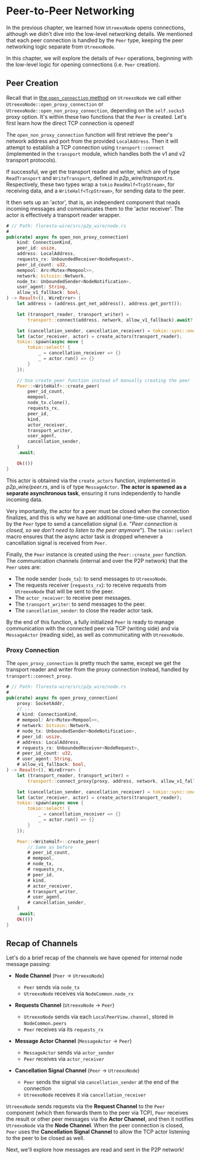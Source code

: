 # Peer-to-Peer Networking

In the previous chapter, we learned how `UtreexoNode` opens connections, although we didn't dive into the low-level networking details. We mentioned that each peer connection is handled by the `Peer` type, keeping the peer networking logic separate from `UtreexoNode`.

In this chapter, we will explore the details of `Peer` operations, beginning with the low-level logic for opening connections (i.e. `Peer` creation).

## Peer Creation

Recall that in [the `open_connection` method](ch06-03-opening-connections.md#open-connection) on `UtreexoNode` we call either `UtreexoNode::open_proxy_connection` or `UtreexoNode::open_non_proxy_connection`, depending on the `self.socks5` proxy option. It's within these two functions that the `Peer` is created. Let's first learn how the direct TCP connection is opened!

The `open_non_proxy_connection` function will first retrieve the peer's network address and port from the provided `LocalAddress`. Then it will attempt to establish a TCP connection using `transport::connect` (implemented in the `transport` module, which handles both the v1 and v2 transport protocols).

If successful, we get the transport reader and writer, which are of type `ReadTransport` and `WriteTransport`, defined in _p2p_wire/transport.rs_. Respectively, these two types wrap a `tokio` `ReadHalf<TcpStream>`, for receiving data, and a `WriteHalf<TcpStream>`, for sending data to the peer.

It then sets up an 'actor', that is, an independent component that reads incoming messages and communicates them to the 'actor receiver'. The actor is effectively a transport reader wrapper.

```rust
# // Path: floresta-wire/src/p2p_wire/node.rs
#
pub(crate) async fn open_non_proxy_connection(
    kind: ConnectionKind,
    peer_id: usize,
    address: LocalAddress,
    requests_rx: UnboundedReceiver<NodeRequest>,
    peer_id_count: u32,
    mempool: Arc<Mutex<Mempool>>,
    network: bitcoin::Network,
    node_tx: UnboundedSender<NodeNotification>,
    user_agent: String,
    allow_v1_fallback: bool,
) -> Result<(), WireError> {
    let address = (address.get_net_address(), address.get_port());

    let (transport_reader, transport_writer) =
        transport::connect(address, network, allow_v1_fallback).await?;

    let (cancellation_sender, cancellation_receiver) = tokio::sync::oneshot::channel();
    let (actor_receiver, actor) = create_actors(transport_reader);
    tokio::spawn(async move {
        tokio::select! {
            _ = cancellation_receiver => {}
            _ = actor.run() => {}
        }
    });

    // Use create_peer function instead of manually creating the peer
    Peer::<WriteHalf>::create_peer(
        peer_id_count,
        mempool,
        node_tx.clone(),
        requests_rx,
        peer_id,
        kind,
        actor_receiver,
        transport_writer,
        user_agent,
        cancellation_sender,
    )
    .await;

    Ok(())
}
```

This actor is obtained via the `create_actors` function, implemented in _p2p_wire/peer.rs_, and is of type `MessageActor`. **The actor is spawned as a separate asynchronous task**, ensuring it runs independently to handle incoming data.

Very importantly, the actor for a peer must be closed when the connection finalizes, and this is why we have an additional one-time-use channel, used by the `Peer` type to send a cancellation signal (i.e. "_Peer connection is closed, so we don't need to listen to the peer anymore_"). The `tokio::select` macro ensures that the async actor task is dropped whenever a cancellation signal is received from `Peer`.

Finally, the `Peer` instance is created using the `Peer::create_peer` function. The communication channels (internal and over the P2P network) that the `Peer` uses are:

- The node sender (`node_tx`): to send messages to `UtreexoNode`.
- The requests receiver (`requests_rx`): to receive requests from `UtreexoNode` that will be sent to the peer.
- The `actor_receiver`: to receive peer messages.
- The `transport_writer`: to send messages to the peer.
- The `cancellation_sender`: to close the reader actor task.

By the end of this function, a fully initialized `Peer` is ready to manage communication with the connected peer via TCP (writing side) and via `MessageActor` (reading side), as well as communicating with `UtreexoNode`.

### Proxy Connection

The `open_proxy_connection` is pretty much the same, except we get the transport reader and writer from the proxy connection instead, handled by `transport::connect_proxy`.

```rust
# // Path: floresta-wire/src/p2p_wire/node.rs
#
pub(crate) async fn open_proxy_connection(
    proxy: SocketAddr,
    // ...
    # kind: ConnectionKind,
    # mempool: Arc<Mutex<Mempool>>,
    # network: bitcoin::Network,
    # node_tx: UnboundedSender<NodeNotification>,
    # peer_id: usize,
    # address: LocalAddress,
    # requests_rx: UnboundedReceiver<NodeRequest>,
    # peer_id_count: u32,
    # user_agent: String,
    # allow_v1_fallback: bool,
) -> Result<(), WireError> {
    let (transport_reader, transport_writer) =
        transport::connect_proxy(proxy, address, network, allow_v1_fallback).await?;

    let (cancellation_sender, cancellation_receiver) = tokio::sync::oneshot::channel();
    let (actor_receiver, actor) = create_actors(transport_reader);
    tokio::spawn(async move {
        tokio::select! {
            _ = cancellation_receiver => {}
            _ = actor.run() => {}
        }
    });

    Peer::<WriteHalf>::create_peer(
        // Same as before
        # peer_id_count,
        # mempool,
        # node_tx,
        # requests_rx,
        # peer_id,
        # kind,
        # actor_receiver,
        # transport_writer,
        # user_agent,
        # cancellation_sender,
    )
    .await;
    Ok(())
}
```

## Recap of Channels

Let's do a brief recap of the channels we have opened for internal node message passing:

- **Node Channel** (`Peer` -> `UtreexoNode`)
  - `Peer` sends via `node_tx`
  - `UtreexoNode` receives via `NodeCommon.node_rx`

- **Requests Channel** (`UtreexoNode` -> `Peer`)
  - `UtreexoNode` sends via each `LocalPeerView.channel`, stored in `NodeCommon.peers`
  - `Peer` receives via its `requests_rx`

- **Message Actor Channel** (`MessageActor` -> `Peer`)
  - `MessageActor` sends via `actor_sender`
  - `Peer` receives via `actor_receiver`

- **Cancellation Signal Channel** (`Peer` -> `UtreexoNode`)
  - `Peer` sends the signal via `cancellation_sender` at the end of the connection
  - `UtreexoNode` receives it via `cancellation_receiver`

`UtreexoNode` sends requests via the **Request Channel** to the `Peer` component (which then forwards them to the peer via TCP), `Peer` receives the result or other peer messages via the **Actor Channel**, and then it notifies `UtreexoNode` via the **Node Channel**. When the peer connection is closed, `Peer` uses the **Cancellation Signal Channel** to allow the TCP actor listening to the peer to be closed as well.

Next, we'll explore how messages are read and sent in the P2P network!
